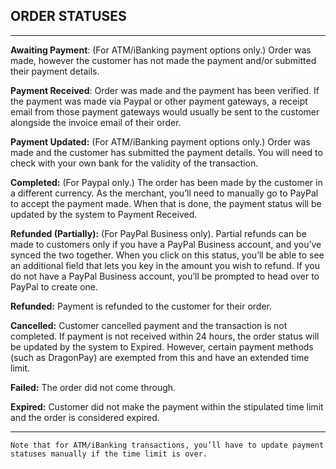## ORDER STATUSES

---

**Awaiting Payment**: (For ATM/iBanking payment options only.) Order was made, however the customer has not made the payment and/or submitted their payment details.

**Payment Received**: Order was made and the payment has been verified. If the payment was made via Paypal or other payment gateways, a receipt email from those payment gateways would usually be sent to the customer alongside the invoice email of their order.

**Payment Updated:** (For ATM/iBanking payment options only.) Order was made and the customer has submitted the payment details. You will need to check with your own bank for the validity of the transaction.

**Completed:** (For Paypal only.) The order has been made by the customer in a different currency. As the merchant, you’ll need to manually go to PayPal to accept the payment made. When that is done, the payment status will be updated by the system to Payment Received.

**Refunded (Partially):** (For PayPal Business only). Partial refunds can be made to customers only if you have a PayPal Business account, and you’ve synced the two together. When you click on this status, you’ll be able to see an additional field that lets you key in the amount you wish to refund. If you do not have a PayPal Business account, you’ll be prompted to head over to PayPal to create one.

**Refunded:** Payment is refunded to the customer for their order.

**Cancelled:** Customer cancelled payment and the transaction is not completed. If payment is not received within 24 hours, the order status will be updated by the system to Expired. However, certain payment methods (such as DragonPay) are exempted from this and have an extended time limit.

**Failed:** The order did not come through.

**Expired:** Customer did not make the payment within the stipulated time limit and the order is considered expired.

---

    Note that for ATM/iBanking transactions, you’ll have to update payment statuses manually if the time limit is over.
